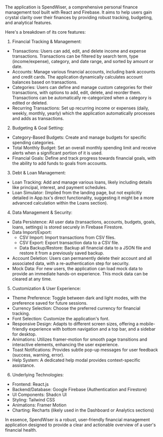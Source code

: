 The application is SpendWiser, a comprehensive personal finance management tool built with React and Firebase. It aims to help users gain
  crystal clarity over their finances by providing robust tracking, budgeting, and analytical features.

  Here's a breakdown of its core features:

  1. Financial Tracking & Management:
   * Transactions: Users can add, edit, and delete income and expense transactions. Transactions can be filtered by search term, type
     (income/expense), category, and date range, and sorted by amount or date.
   * Accounts: Manage various financial accounts, including bank accounts and credit cards. The application dynamically calculates account
     balances based on transactions.
   * Categories: Users can define and manage custom categories for their transactions, with options to add, edit, delete, and reorder them.
     Transactions can be automatically re-categorized when a category is edited or deleted.
   * Recurring Transactions: Set up recurring income or expenses (daily, weekly, monthly, yearly) which the application automatically
     processes and adds as transactions.

  2. Budgeting & Goal Setting:
   * Category-Based Budgets: Create and manage budgets for specific spending categories.
   * Total Monthly Budget: Set an overall monthly spending limit and receive alerts when a significant portion of it is used.
   * Financial Goals: Define and track progress towards financial goals, with the ability to add funds to goals from accounts.

  3. Debt & Loan Management:
   * Loan Tracking: Add and manage various loans, likely including details like principal, interest, and payment schedules.
   * Loan Simulator: (Implied from the landing page, but not explicitly detailed in App.tsx's direct functionality, suggesting it might be a
     more advanced calculation within the Loans section).

  4. Data Management & Security:
   * Data Persistence: All user data (transactions, accounts, budgets, goals, loans, settings) is stored securely in Firebase Firestore.
   * Data Import/Export:
       * CSV Import: Import transactions from CSV files.
       * CSV Export: Export transaction data to a CSV file.
       * Data Backup/Restore: Backup all financial data to a JSON file and restore it from a previously saved backup.
   * Account Deletion: Users can permanently delete their account and all associated data, with a re-authentication step for security.
   * Mock Data: For new users, the application can load mock data to provide an immediate hands-on experience. This mock data can be cleared
     at any time.

  5. Customization & User Experience:
   * Theme Preference: Toggle between dark and light modes, with the preference saved for future sessions.
   * Currency Selection: Choose the preferred currency for financial tracking.
   * Font Selection: Customize the application's font.
   * Responsive Design: Adapts to different screen sizes, offering a mobile-friendly experience with bottom navigation and a top bar, and a
     sidebar for desktop.
   * Animations: Utilizes framer-motion for smooth page transitions and interactive elements, enhancing the user experience.
   * Toast Notifications: Provides subtle pop-up messages for user feedback (success, warning, error).
   * Help System: A dedicated help modal provides context-specific assistance.

  6. Underlying Technologies:
   * Frontend: React.js
   * Backend/Database: Google Firebase (Authentication and Firestore)
   * UI Components: Shadcn UI
   * Styling: Tailwind CSS
   * Animations: Framer Motion
   * Charting: Recharts (likely used in the Dashboard or Analytics sections)

  In essence, SpendWiser is a robust, user-friendly financial management application designed to provide a clear and actionable overview of
  a user's financial health.